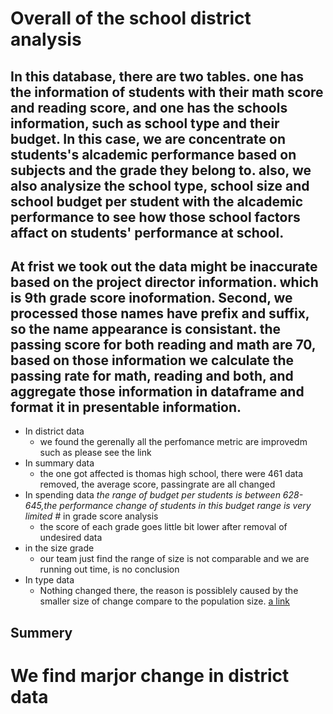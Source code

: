 # Overall of the school district analysis
## In this database, there are two tables. one has the information of students with their math score and reading score, and one has the schools information, such as school type and their budget. In this case, we are concentrate on students's alcademic performance based on subjects and the grade they belong to. also, we also analysize the school type, school size and school budget per student with the alcademic performance to see how those school factors affact on students' performance at school.

## At frist we took out the data might be inaccurate based on the project director information. which is 9th grade score inoformation. Second, we processed those names have prefix and suffix, so the name appearance is consistant. the passing score for both reading and math are 70, based on those information we calculate the passing rate for math, reading and both, and aggregate those information in dataframe and format it in presentable information. 

* In district data
  * we found the gerenally all the perfomance metric are improvedm such as please see the link
* In summary data 
  * the one got affected is thomas high school, there were 461 data removed,  the average score, passingrate are all changed
* In spending data 
  *the range of budget per students is between 628-645,the performance change of students in this budget range is very limited
#* in grade score analysis
  * the score of each grade goes little bit lower after removal of undesired data
* in the size grade
  * our team just find the range of size is not comparable and we are running out time, is no conclusion
* In type data
  * Nothing changed there, the reason is possiblely caused by the smaller size of change compare to the population size.
[a link](https://github.com/ftjyangf/School_District_Analysis/tree/master/Resources/Source)

## Summery
# We find marjor change in district data
